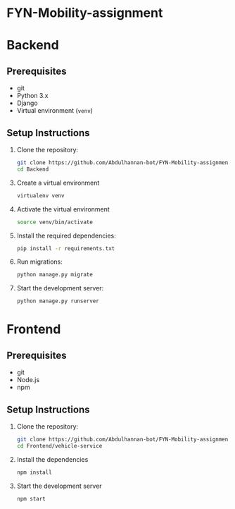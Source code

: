 # FYN-Mobility-assignment

# Backend
## Prerequisites
- git
- Python 3.x
- Django
- Virtual environment (`venv`)

## Setup Instructions

1. Clone the repository:

   ```bash
   git clone https://github.com/Abdulhannan-bot/FYN-Mobility-assignment.git
   cd Backend

3) Create a virtual environment
   ```bash
   virtualenv venv
   
2) Activate the virtual environment
   ```bash
   source venv/bin/activate

3) Install the required dependencies:
   ```bash
   pip install -r requirements.txt

4) Run migrations:
   ```bash
   python manage.py migrate

5) Start the development server:
   ```bash
   python manage.py runserver


# Frontend
## Prerequisites
- git
- Node.js
- npm

## Setup Instructions

1. Clone the repository:

   ```bash
   git clone https://github.com/Abdulhannan-bot/FYN-Mobility-assignment.git
   cd Frontend/vehicle-service

2) Install the dependencies
   ```bash
   npm install

3) Start the development server
   ```bash
   npm start
